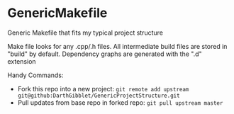 # GenericMakefile
Generic Makefile that fits my typical project structure

Make file looks for any .cpp/.h files.
All intermediate build files are stored in "build" by default.
Dependency graphs are generated with the ".d" extension

Handy Commands:
  - Fork this repo into a new project: `git remote add upstream git@github:DarthGibblet/GenericProjectStructure.git`
  - Pull updates from base repo in forked repo: `git pull upstream master`
